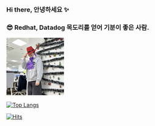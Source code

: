 ### Hi there, 안녕하세요 ✨


### 😎 Redhat, Datadog 목도리를 얻어 기분이 좋은 사람.

<img src="./image/redhat.jpeg" style="width:30%">

<br>

<!-- ![github stats](https://github-readme-stats.vercel.app/api?username=hyun-sseob&show_icons=true&private=true&theme=flag-india&hide_border=true) -->
[![Top Langs](https://github-readme-stats.vercel.app/api/top-langs/?username=daisy-sseob&layout=compact&hide=javascript,html,css)](https://github.com/hyun-sseob)


[![Hits](https://hits.seeyoufarm.com/api/count/incr/badge.svg?url=https%3A%2F%2Fgithub.com%2Fhyun-soep&count_bg=%23FF4500&title_bg=%232A2D2E&icon=java.svg&icon_color=%23FFFFFF&title=hits&edge_flat=false)](https://hits.seeyoufarm.com)


